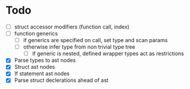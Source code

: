 # Todo

- [ ] struct accessor modifiers (function call, index)
- [ ] function generics
  - [ ] if generics are specified on call, set type and scan params
  - [ ] otherwise infer type from non trivial type tree
    - [ ] if generic is nested, defined wrapper types act as restrictions
- [x] Parse types to ast nodes
- [x] Struct ast nodes
- [x] If statement ast nodes
- [x] Parse struct declerations ahead of ast
